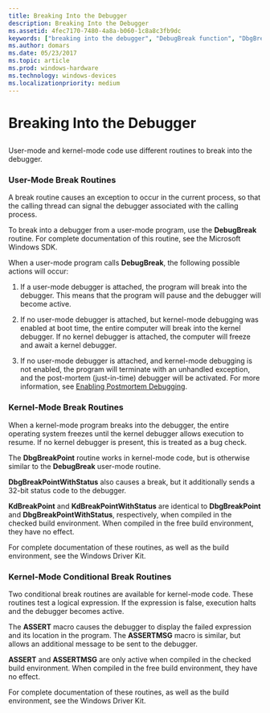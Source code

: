 ```yaml
---
title: Breaking Into the Debugger
description: Breaking Into the Debugger
ms.assetid: 4fec7170-7480-4a8a-b060-1c8a8c3fb9dc
keywords: ["breaking into the debugger", "DebugBreak function", "DbgBreakPoint function", "KdBreakPoint function", "DbgBreakPointWithStatus function", "KdBreakPointWithStatus function", "ASSERT macro", "ASSERTMSG macro"]
ms.author: domars
ms.date: 05/23/2017
ms.topic: article
ms.prod: windows-hardware
ms.technology: windows-devices
ms.localizationpriority: medium
---
```


# Breaking Into the Debugger


## <span id="ddk_breaking_into_the_debugger_dbg"></span><span id="DDK_BREAKING_INTO_THE_DEBUGGER_DBG"></span>


User-mode and kernel-mode code use different routines to break into the debugger.

### <span id="user_mode_break_routines"></span><span id="USER_MODE_BREAK_ROUTINES"></span>User-Mode Break Routines

A break routine causes an exception to occur in the current process, so that the calling thread can signal the debugger associated with the calling process.

To break into a debugger from a user-mode program, use the **DebugBreak** routine. For complete documentation of this routine, see the Microsoft Windows SDK.

When a user-mode program calls **DebugBreak**, the following possible actions will occur:

1.  If a user-mode debugger is attached, the program will break into the debugger. This means that the program will pause and the debugger will become active.

2.  If no user-mode debugger is attached, but kernel-mode debugging was enabled at boot time, the entire computer will break into the kernel debugger. If no kernel debugger is attached, the computer will freeze and await a kernel debugger.

3.  If no user-mode debugger is attached, and kernel-mode debugging is not enabled, the program will terminate with an unhandled exception, and the post-mortem (just-in-time) debugger will be activated. For more information, see [Enabling Postmortem Debugging](enabling-postmortem-debugging.md).

### <span id="kernel_mode_break_routines"></span><span id="KERNEL_MODE_BREAK_ROUTINES"></span>Kernel-Mode Break Routines

When a kernel-mode program breaks into the debugger, the entire operating system freezes until the kernel debugger allows execution to resume. If no kernel debugger is present, this is treated as a bug check.

The **DbgBreakPoint** routine works in kernel-mode code, but is otherwise similar to the **DebugBreak** user-mode routine.

**DbgBreakPointWithStatus** also causes a break, but it additionally sends a 32-bit status code to the debugger.

**KdBreakPoint** and **KdBreakPointWithStatus** are identical to **DbgBreakPoint** and **DbgBreakPointWithStatus**, respectively, when compiled in the checked build environment. When compiled in the free build environment, they have no effect.

For complete documentation of these routines, as well as the build environment, see the Windows Driver Kit.

### <span id="kernel_mode_conditional_break_routines"></span><span id="KERNEL_MODE_CONDITIONAL_BREAK_ROUTINES"></span>Kernel-Mode Conditional Break Routines

Two conditional break routines are available for kernel-mode code. These routines test a logical expression. If the expression is false, execution halts and the debugger becomes active.

The **ASSERT** macro causes the debugger to display the failed expression and its location in the program. The **ASSERTMSG** macro is similar, but allows an additional message to be sent to the debugger.

**ASSERT** and **ASSERTMSG** are only active when compiled in the checked build environment. When compiled in the free build environment, they have no effect.

For complete documentation of these routines, as well as the build environment, see the Windows Driver Kit.

 

 






